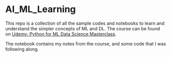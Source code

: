 # AI_ML_Learning

This repo is a collection of all the sample codes and notebooks to learn and understand the simpler concepts of ML and DL.
The course can be found on [Udemy: Python for ML Data Science Masterclass](https://www.udemy.com/course/python-for-machine-learning-data-science-masterclass/).

The notebook contains my notes from the course, and some code that I was following along.
